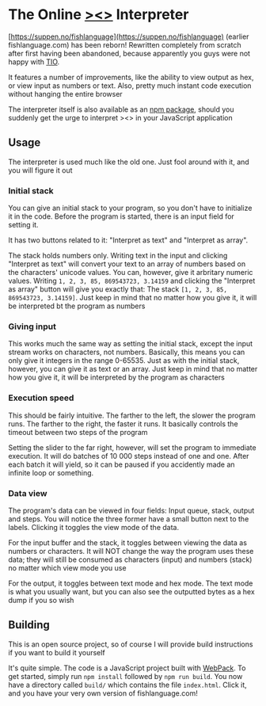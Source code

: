 The Online [><>](https://esolangs.org/wiki/Fish) Interpreter
=====================

[https://suppen.no/fishlanguage](https://suppen.no/fishlanguage) (earlier fishlanguage.com) has been reborn! Rewritten completely from scratch after first having been abandoned, because apparently you guys were not happy with [TIO](https://tio.run/#fish).

It features a number of improvements, like the ability to view output as hex, or view input as numbers or text. Also, pretty much instant code execution without hanging the entire browser

The interpreter itself is also available as an [npm package](https://github.com/Suppen/fish-interpreter), should you suddenly get the urge to interpret ><> in your JavaScript application

Usage
-----

The interpreter is used much like the old one. Just fool around with it, and you will figure it out

### Initial stack

You can give an initial stack to your program, so you don't have to initialize it in the code. Before the program is started, there is an input field for setting it.

It has two buttons related to it: "Interpret as text" and "Interpret as array".

The stack holds numbers only. Writing text in the input and clicking "Interpret as text" will convert your text to an array of numbers based on the characters' unicode values. You can, however, give it arbritary numeric values. Writing `1, 2, 3, 85, 869543723, 3.14159` and clicking the "Interpret as array" button will give you exactly that: The stack `[1, 2, 3, 85, 869543723, 3.14159]`. Just keep in mind that no matter how you give it, it will be interpreted bt the program as numbers

### Giving input
This works much the same way as setting the initial stack, except the input stream works on characters, not numbers. Basically, this means you can only give it integers in the range 0-65535. Just as with the initial stack, however, you can give it as text or an array. Just keep in mind that no matter how you give it, it will be interpreted by the program as characters

### Execution speed
This should be fairly intuitive. The farther to the left, the slower the program runs. The farther to the right, the faster it runs. It basically controls the timeout between two steps of the program

Setting the slider to the far right, however, will set the program to immediate execution. It will do batches of 10 000 steps instead of one and one. After each batch it will yield, so it can be paused if you accidently made an infinite loop or something. 

### Data view
The program's data can be viewed in four fields: Input queue, stack, output and steps. You will notice the three former have a small button next to the labels. Clicking it toggles the view mode of the data.

For the input buffer and the stack, it toggles between viewing the data as numbers or characters. It will NOT change the way the program uses these data; they will still be consumed as characters (input) and numbers (stack) no matter which view mode you use

For the output, it toggles between text mode and hex mode. The text mode is what you usually want, but you 
can also see the outputted bytes as a hex dump if you so wish

Building
--------

This is an open source project, so of course I will provide build instructions if you want to build it yourself

It's quite simple. The code is a JavaScript project built with [WebPack](https://webpack.js.org/). To get started, simply run `npm install` followed by `npm run build`. You now have a directory called `build/` which contains the file `index.html`. Click it, and you have your very own version of fishlanguage.com!

